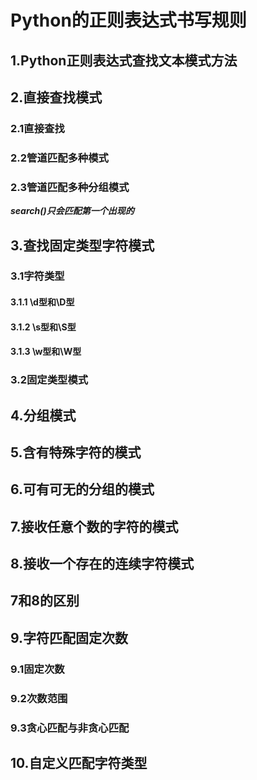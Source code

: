 # Python的正则表达式书写规则

## 1.Python正则表达式查找文本模式方法

## 2.直接查找模式

### 2.1直接查找

### 2.2管道匹配多种模式

### 2.3管道匹配多种分组模式

***search()只会匹配第一个出现的***

## 3.查找固定类型字符模式

### 3.1字符类型

#### 3.1.1 \d型和\D型

#### 3.1.2 \s型和\S型

#### 3.1.3 \w型和\W型

### 3.2固定类型模式

## 4.分组模式

## 5.含有特殊字符的模式

## 6.可有可无的分组的模式

## 7.接收任意个数的字符的模式

## 8.接收一个存在的连续字符模式

## 7和8的区别

## 9.字符匹配固定次数

### 9.1固定次数

### 9.2次数范围

### 9.3贪心匹配与非贪心匹配

## 10.自定义匹配字符类型




